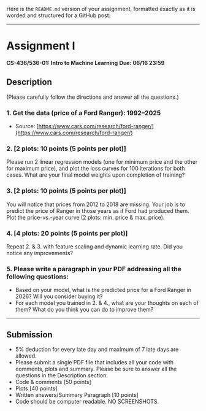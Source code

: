 Here is the `README.md` version of your assignment, formatted exactly as it is worded and structured for a GitHub post:

---

# Assignment I

**CS-436/536-01: Intro to Machine Learning**
**Due: 06/16 23:59**

## Description

(Please carefully follow the directions and answer all the questions.)

### 1. Get the data (price of a Ford Ranger): 1992–2025

* Source: [https://www.cars.com/research/ford-ranger/](https://www.cars.com/research/ford-ranger/)

### 2. \[2 plots: 10 points (5 points per plot)]

Please run 2 linear regression models (one for minimum price and the other for maximum price), and plot the loss curves for 100 iterations for both cases.
What are your final model weights upon completion of training?

### 3. \[2 plots: 10 points (5 points per plot)]

You will notice that prices from 2012 to 2018 are missing. Your job is to predict the price of Ranger in those years as if Ford had produced them.
Plot the price-vs.-year curve (2 plots: min. price & max. price).

### 4. \[4 plots: 20 points (5 points per plot)]

Repeat 2. & 3. with feature scaling and dynamic learning rate.
Did you notice any improvements?

### 5. Please write a paragraph in your PDF addressing all the following questions:

* Based on your model, what is the predicted price for a Ford Ranger in 2026? Will you consider buying it?
* For each model you trained in 2. & 4., what are your thoughts on each of them? What do you think you can do to improve them?

---

## Submission

* 5% deduction for every late day and maximum of 7 late days are allowed.
* Please submit a single PDF file that includes all your code with comments, plots and summary. Please be sure to answer all the questions in the Description section.
* Code & comments \[50 points]
* Plots \[40 points]
* Written answers/Summary Paragraph \[10 points]
* Code should be computer readable. NO SCREENSHOTS.
